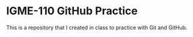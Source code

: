 # IGME-110 GitHub Practice

This is a repository that I created in class to practice with Git and GitHub. 
